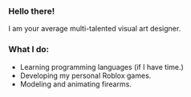 ### Hello there!
I am your average multi-talented visual art designer.

### What I do:
- Learning programming languages (if I have time.)
- Developing my personal Roblox games.
- Modeling and animating firearms.
